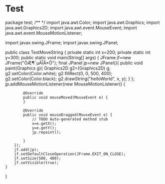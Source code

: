 # Test
package test;
/**
  */
import java.awt.Color;
import java.awt.Graphics;
import java.awt.Graphics2D;
import java.awt.event.MouseEvent;
import java.awt.event.MouseMotionListener;

import javax.swing.JFrame;
import javax.swing.JPanel;

public class TestMoveString {
	private static int x=200;
	private static int y=300;
	public static void main(String[] args) {
		JFrame jf=new JFrame("ÒÆ¶¯µÄÎÄ×Ö");
		final JPanel jp=new JPanel(){
			public void paint(Graphics g){
				Graphics2D g2=(Graphics2D) g;
				g2.setColor(Color.white);
				g2.fillRect(0, 0, 500, 400);
				g2.setColor(Color.black);
				g2.drawString("helloWorld", x, y);
			}
		};
		jp.addMouseMotionListener(new MouseMotionListener() {
			
			@Override
			public void mouseMoved(MouseEvent e) {
			}
			
			@Override
			public void mouseDragged(MouseEvent e) {
				// TODO Auto-generated method stub
				x=e.getX();
				y=e.getY();
				jp.repaint();
				
			}
		});
		jf.add(jp);
		jf.setDefaultCloseOperation(JFrame.EXIT_ON_CLOSE);
		jf.setSize(500, 400);
		jf.setVisible(true);
	}
}
